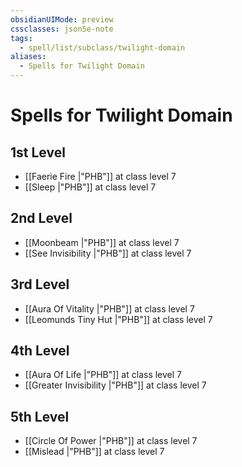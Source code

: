 ```yaml
---
obsidianUIMode: preview
cssclasses: json5e-note
tags:
  - spell/list/subclass/twilight-domain
aliases:
  - Spells for Twilight Domain
---
```

# Spells for Twilight Domain

## 1st Level

- [[Faerie Fire \|"PHB"]] at class level 7
- [[Sleep \|"PHB"]] at class level 7

## 2nd Level

- [[Moonbeam \|"PHB"]] at class level 7
- [[See Invisibility \|"PHB"]] at class level 7

## 3rd Level

- [[Aura Of Vitality \|"PHB"]] at class level 7
- [[Leomunds Tiny Hut \|"PHB"]] at class level 7

## 4th Level

- [[Aura Of Life \|"PHB"]] at class level 7
- [[Greater Invisibility \|"PHB"]] at class level 7

## 5th Level

- [[Circle Of Power \|"PHB"]] at class level 7
- [[Mislead \|"PHB"]] at class level 7
